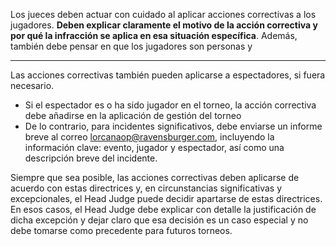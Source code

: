 Los jueces deben actuar con cuidado al aplicar acciones correctivas a los jugadores. **Deben explicar claramente el motivo de la acción correctiva y por qué la infracción se aplica en esa situación específica**. Además, también debe pensar en que los jugadores son personas y 

---

Las acciones correctivas también pueden aplicarse a espectadores, si fuera necesario.
- Si el espectador es o ha sido jugador en el torneo, la acción correctiva debe añadirse en la aplicación de gestión del torneo  
- De lo contrario, para incidentes significativos, debe enviarse un informe breve al correo lorcanaop@ravensburger.com, incluyendo la información clave: evento, jugador y espectador, así como una descripción breve del incidente.  

Siempre que sea posible, las acciones correctivas deben aplicarse de acuerdo con estas directrices y, en circunstancias significativas y excepcionales, el Head Judge puede decidir apartarse de estas directrices. En esos casos, el Head Judge debe explicar con detalle la justificación de dicha excepción y dejar claro que esa decisión es un caso especial y no debe tomarse como precedente para futuros torneos.